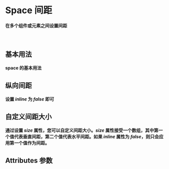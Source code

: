 <script setup>
import demo1 from './demo1.vue'
import demo2 from './demo2.vue'
import demo3 from './demo3.vue'
import Attributes from './Attributes.vue'
import preview from '@/components/preview.vue'
</script>

# Space 间距

#### 在多个组件或元素之间设置间距

<br/>

## 基本用法

#### space 的基本用法

<div class="componetnsBox">
  <demo1/>
</div>
<preview compName="Space" demoName="demo1"/>

## 纵向间距

#### 设置 _inline_ 为 _false_ 即可

<div class="componetnsBox">
  <demo2/>
</div>
<preview compName="Space" demoName="demo2"/>

## 自定义间距大小

#### 通过设置 _size_ 属性，您可以自定义间距大小。_size_ 属性接受一个数组，其中第一个值代表垂直间距，第二个值代表水平间距。如果 _inline_ 属性为 _false_，则只会应用第一个值作为间距。

<div class="componetnsBox">
  <demo3/>
</div>
<preview compName="Space" demoName="demo3"/>

## Attributes 参数

<Attributes/>
<br/>
